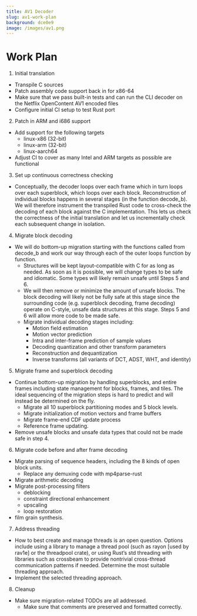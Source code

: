 ```yaml
---
title: AV1 Decoder
slug: av1-work-plan
background: dce0e9
image: /images/av1.png
---
```


# Work Plan

1. Initial translation
  * Transpile C sources
  * Patch assembly code support back in for x86-64
  * Make sure that we pass built-in tests and can run the CLI decoder on the Netflix OpenContent AV1 encoded files 
  * Configure initial CI setup to test Rust port
2. Patch in ARM and i686 support
  * Add support for the following targets
    * linux-x86 (32-bit)
    * linux-arm (32-bit)
    * linux-aarch64
  * Adjust CI to cover as many Intel and ARM targets as possible are functional
3. Set up continuous correctness checking
  * Conceptually, the decoder loops over each frame which in turn loops over each superblock, which loops over each block. Reconstruction of individual blocks happens in several stages (in the function decode_b). We will therefore instrument the transpiled Rust code to cross-check the decoding of each block against the C implementation. This lets us check the correctness of the initial translation and let us incrementally check each subsequent change in isolation.
4. Migrate block decoding
  * We will do bottom-up migration starting with the functions called from decode_b and work our way through each of the outer loops function by function. 
    * Structures will be kept layout-compatible with C for as long as needed. As soon as it is possible, we will change types to be safe and idiomatic. Some types will likely remain unsafe until Steps 5 and 6.
    * We will then remove or minimize the amount of unsafe blocks. The block decoding will likely not be fully safe at this stage since the surrounding code (e.g. superblock decoding, frame decoding) operate on C-style, unsafe data structures at this stage. Steps 5 and 6 will allow more code to be made safe.
    * Migrate individual decoding stages including:
      * Motion field estimation
      * Motion vector prediction
      * Intra and inter-frame prediction of sample values
      * Decoding quantization and other transform parameters
      * Reconstruction and dequantization
      * Inverse transforms (all variants of DCT, ADST, WHT, and identity)
5. Migrate frame and superblock decoding
  * Continue bottom-up migration by handling superblocks, and entire frames including state management for blocks, frames, and tiles. The ideal sequencing of the migration steps is hard to predict and will instead be determined on the fly.
    * Migrate all 10 superblock partitioning modes and 5 block levels.
    * Migrate initialization of motion vectors and frame buffers
    * Migrate frame-end CDF update process
    * Reference frame updating.
  * Remove unsafe blocks and unsafe data types that could not be made safe in step 4.
6. Migrate code before and after frame decoding
  * Migrate parsing of sequence headers, including the 8 kinds of open block units.
    * Replace any demuxing code with mp4parse-rust
  * Migrate arithmetic decoding
  * Migrate post-processing filters
    * deblocking
    * constraint directional enhancement
    * upscaling
    * loop restoration
  * film grain synthesis.
7. Address threading
  * How to best create and manage threads is an open question. Options include using a library to manage a thread pool (such as rayon [used by rav1e] or the threadpool crate), or using Rust’s std threading with libraries such as crossbeam to provide nontrivial cross-thread communication patterns if needed. Determine the most suitable threading approach.
  * Implement the selected threading approach.
8. Cleanup
  * Make sure migration-related TODOs are all addressed.
    * Make sure that comments are preserved and formatted correctly.

